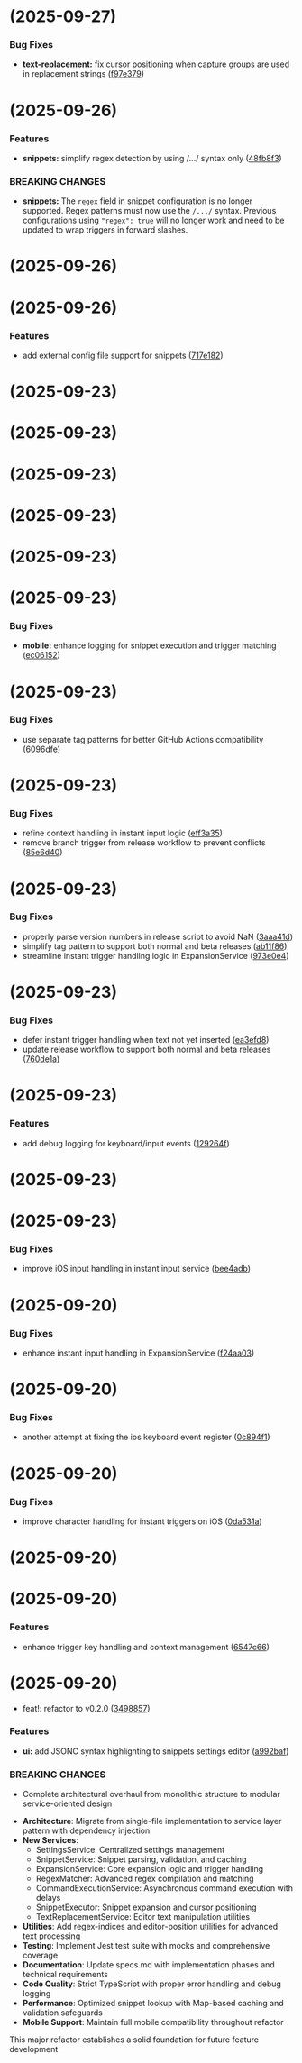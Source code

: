 #  (2025-09-27)

### Bug Fixes

* **text-replacement:** fix cursor positioning when capture groups are used in replacement strings ([f97e379](https://github.com/jeansordes/auto-expander/commit/f97e379afbf9204cb2d8ccd7b2d778b47f5b6f61))

#  (2025-09-26)

### Features

* **snippets:** simplify regex detection by using /.../ syntax only ([48fb8f3](https://github.com/jeansordes/auto-expander/commit/48fb8f327531c49f434a4b954b0d858509b058aa))

### BREAKING CHANGES

* **snippets:** The `regex` field in snippet configuration is no longer supported.
Regex patterns must now use the `/.../` syntax. Previous configurations using
`"regex": true` will no longer work and need to be updated to wrap triggers
in forward slashes.

#  (2025-09-26)

#  (2025-09-26)

### Features

* add external config file support for snippets ([717e182](https://github.com/jeansordes/auto-expander/commit/717e18219b4583f8dea11e6b1ba37ac2e4657d6e))

#  (2025-09-23)

#  (2025-09-23)

#  (2025-09-23)

#  (2025-09-23)

#  (2025-09-23)

#  (2025-09-23)

### Bug Fixes

* **mobile:** enhance logging for snippet execution and trigger matching ([ec06152](https://github.com/jeansordes/auto-expander/commit/ec06152de51088dbef07ca72758bc0be5609b0f1))

#  (2025-09-23)

### Bug Fixes

* use separate tag patterns for better GitHub Actions compatibility ([6096dfe](https://github.com/jeansordes/auto-expander/commit/6096dfe6aa2b08fb16a1cf26fafef181c2c08eae))

#  (2025-09-23)

### Bug Fixes

* refine context handling in instant input logic ([eff3a35](https://github.com/jeansordes/auto-expander/commit/eff3a35e061683e0d740f7dc8f888fe0605925f3))
* remove branch trigger from release workflow to prevent conflicts ([85e6d40](https://github.com/jeansordes/auto-expander/commit/85e6d40a77f251209f4e72036da343043f5c8956))

#  (2025-09-23)

### Bug Fixes

* properly parse version numbers in release script to avoid NaN ([3aaa41d](https://github.com/jeansordes/auto-expander/commit/3aaa41d3c4550c2feade26c3a8adac6c4701da9f))
* simplify tag pattern to support both normal and beta releases ([ab11f86](https://github.com/jeansordes/auto-expander/commit/ab11f863feb3137b7140ace95dfff0f716222088))
* streamline instant trigger handling logic in ExpansionService ([973e0e4](https://github.com/jeansordes/auto-expander/commit/973e0e4788cb78e9d02579d4b89b025055100527))

#  (2025-09-23)

### Bug Fixes

* defer instant trigger handling when text not yet inserted ([ea3efd8](https://github.com/jeansordes/auto-expander/commit/ea3efd8ae3842f1a16f74f089453510afe871a96))
* update release workflow to support both normal and beta releases ([760de1a](https://github.com/jeansordes/auto-expander/commit/760de1a5d2b516f8eff15713469fa2bb3f89c08d))

#  (2025-09-23)

### Features

* add debug logging for keyboard/input events ([129264f](https://github.com/jeansordes/auto-expander/commit/129264faf748212b54da121e20a921f79f67ea8c))

#  (2025-09-23)

#  (2025-09-23)

### Bug Fixes

* improve iOS input handling in instant input service ([bee4adb](https://github.com/jeansordes/auto-expander/commit/bee4adb6c56b76c20feed8422f88782767df5734))

#  (2025-09-20)

### Bug Fixes

* enhance instant input handling in ExpansionService ([f24aa03](https://github.com/jeansordes/auto-expander/commit/f24aa03cc7a1d1beb5e958137f8c820cafbfa62f))

#  (2025-09-20)

### Bug Fixes

* another attempt at fixing the ios keyboard event register ([0c894f1](https://github.com/jeansordes/auto-expander/commit/0c894f1ac2a201e8678b4a0005363ebd7dd941af))

#  (2025-09-20)

### Bug Fixes

* improve character handling for instant triggers on iOS ([0da531a](https://github.com/jeansordes/auto-expander/commit/0da531ae003551c00a2e715ac9ac411acd5dc546))

#  (2025-09-20)

#  (2025-09-20)

### Features

* enhance trigger key handling and context management ([6547c66](https://github.com/jeansordes/auto-expander/commit/6547c66f244a396833eab4bd642e2e81076ca837))

#  (2025-09-20)

* feat!: refactor to v0.2.0 ([3498857](https://github.com/jeansordes/auto-expander/commit/34988574ff64777b42eec8f38c349a12473f45f1))

### Features

* **ui:** add JSONC syntax highlighting to snippets settings editor ([a992baf](https://github.com/jeansordes/auto-expander/commit/a992bafae10d173459f6e14ff1011a858fa0d442))

### BREAKING CHANGES

* Complete architectural overhaul from monolithic structure to modular service-oriented design

- **Architecture**: Migrate from single-file implementation to service layer pattern with dependency injection
- **New Services**:
  - SettingsService: Centralized settings management
  - SnippetService: Snippet parsing, validation, and caching
  - ExpansionService: Core expansion logic and trigger handling
  - RegexMatcher: Advanced regex compilation and matching
  - CommandExecutionService: Asynchronous command execution with delays
  - SnippetExecutor: Snippet expansion and cursor positioning
  - TextReplacementService: Editor text manipulation utilities
- **Utilities**: Add regex-indices and editor-position utilities for advanced text processing
- **Testing**: Implement Jest test suite with mocks and comprehensive coverage
- **Documentation**: Update specs.md with implementation phases and technical requirements
- **Code Quality**: Strict TypeScript with proper error handling and debug logging
- **Performance**: Optimized snippet lookup with Map-based caching and validation safeguards
- **Mobile Support**: Maintain full mobile compatibility throughout refactor

This major refactor establishes a solid foundation for future feature development

